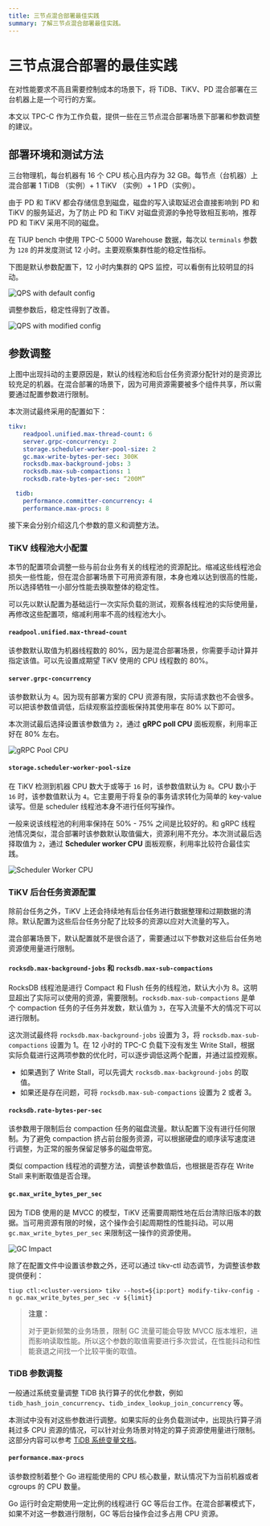 ```yaml
---
title: 三节点混合部署最佳实践
summary: 了解三节点混合部署最佳实践。
---
```


# 三节点混合部署的最佳实践

在对性能要求不高且需要控制成本的场景下，将 TiDB、TiKV、PD 混合部署在三台机器上是一个可行的方案。

本文以 TPC-C 作为工作负载，提供一些在三节点混合部署场景下部署和参数调整的建议。

## 部署环境和测试方法

三台物理机，每台机器有 16 个 CPU 核心且内存为 32 GB。每节点（台机器）上混合部署 1 TiDB （实例）+ 1 TiKV （实例）+ 1 PD（实例）。

由于 PD 和 TiKV 都会存储信息到磁盘，磁盘的写入读取延迟会直接影响到 PD 和 TiKV 的服务延迟，为了防止 PD 和 TiKV 对磁盘资源的争抢导致相互影响，推荐 PD 和 TiKV 采用不同的磁盘。

在 TiUP bench 中使用 TPC-C 5000 Warehouse 数据，每次以 `terminals` 参数为 `128` 的并发度测试 12 小时。主要观察集群性能的稳定性指标。

下图是默认参数配置下，12 小时内集群的 QPS 监控，可以看倒有比较明显的抖动。

![QPS with default config](https://docs-download.pingcap.com/media/images/docs-cn/best-practices/three-nodes-default-config-qps.png)

调整参数后，稳定性得到了改善。

![QPS with modified config](https://docs-download.pingcap.com/media/images/docs-cn/best-practices/three-nodes-final-config-qps.png)

## 参数调整

上图中出现抖动的主要原因是，默认的线程池和后台任务资源分配针对的是资源比较充足的机器。在混合部署的场景下，因为可用资源需要被多个组件共享，所以需要通过配置参数进行限制。

本次测试最终采用的配置如下：


```yaml
tikv:
    readpool.unified.max-thread-count: 6
    server.grpc-concurrency: 2
    storage.scheduler-worker-pool-size: 2
    gc.max-write-bytes-per-sec: 300K
    rocksdb.max-background-jobs: 3
    rocksdb.max-sub-compactions: 1
    rocksdb.rate-bytes-per-sec: “200M”

  tidb:
    performance.committer-concurrency: 4
    performance.max-procs: 8
```

接下来会分别介绍这几个参数的意义和调整方法。

### TiKV 线程池大小配置

本节的配置项会调整一些与前台业务有关的线程池的资源配比。缩减这些线程池会损失一些性能，但在混合部署场景下可用资源有限，本身也难以达到很高的性能，所以选择牺牲一小部分性能去换取整体的稳定性。

可以先以默认配置为基础运行一次实际负载的测试，观察各线程池的实际使用量，再修改这些配置项，缩减利用率不高的线程池大小。

#### `readpool.unified.max-thread-count`

该参数默认取值为机器线程数的 80%，因为是混合部署场景，你需要手动计算并指定该值。可以先设置成期望 TiKV 使用的 CPU 线程数的 80%。

#### `server.grpc-concurrency`

该参数默认为 `4`。因为现有部署方案的 CPU 资源有限，实际请求数也不会很多。可以把该参数值调低，后续观察监控面板保持其使用率在 80% 以下即可。

本次测试最后选择设置该参数值为 `2`，通过 **gRPC poll CPU** 面板观察，利用率正好在 80% 左右。

![gRPC Pool CPU](https://docs-download.pingcap.com/media/images/docs-cn/best-practices/three-nodes-grpc-pool-usage.png)

#### `storage.scheduler-worker-pool-size`

在 TiKV 检测到机器 CPU 数大于或等于 `16` 时，该参数值默认为 `8`。CPU 数小于 `16` 时，该参数值默认为 `4`。它主要用于将复杂的事务请求转化为简单的 key-value 读写。但是 scheduler 线程池本身不进行任何写操作。

一般来说该线程池的利用率保持在 50% - 75% 之间是比较好的。和 gRPC 线程池情况类似，混合部署时该参数默认取值偏大，资源利用不充分。本次测试最后选择取值为 `2`，通过 **Scheduler worker CPU** 面板观察，利用率比较符合最佳实践。

![Scheduler Worker CPU](https://docs-download.pingcap.com/media/images/docs-cn/best-practices/three-nodes-scheduler-pool-usage.png)

### TiKV 后台任务资源配置

除前台任务之外，TiKV 上还会持续地有后台任务进行数据整理和过期数据的清除。默认配置为这些后台任务分配了比较多的资源以应对大流量的写入。

混合部署场景下，默认配置就不是很合适了，需要通过以下参数对这些后台任务地资源使用量进行限制。

#### `rocksdb.max-background-jobs` 和 `rocksdb.max-sub-compactions`

RocksDB 线程池是进行 Compact 和 Flush 任务的线程池，默认大小为 8。这明显超出了实际可以使用的资源，需要限制。`rocksdb.max-sub-compactions` 是单个 compaction 任务的子任务并发数，默认值为 `3`，在写入流量不大的情况下可以进行限制。

这次测试最终将 `rocksdb.max-background-jobs` 设置为 3，将 `rocksdb.max-sub-compactions` 设置为 1。在 12 小时的 TPC-C 负载下没有发生 Write Stall，根据实际负载进行这两项参数的优化时，可以逐步调低这两个配置，并通过监控观察。

* 如果遇到了 Write Stall，可以先调大 `rocksdb.max-background-jobs` 的取值。
* 如果还是存在问题，可将 `rocksdb.max-sub-compactions` 设置为 2 或者 3。

#### `rocksdb.rate-bytes-per-sec`

该参数用于限制后台 compaction 任务的磁盘流量。默认配置下没有进行任何限制。为了避免 compaction 挤占前台服务资源，可以根据硬盘的顺序读写速度进行调整，为正常的服务保留足够多的磁盘带宽。

类似 compaction 线程池的调整方法，调整该参数值后，也根据是否存在 Write Stall 来判断取值是否合理。

#### `gc.max_write_bytes_per_sec`

因为 TiDB 使用的是 MVCC 的模型，TiKV 还需要周期性地在后台清除旧版本的数据。当可用资源有限的时候，这个操作会引起周期性的性能抖动。可以用 `gc.max_write_bytes_per_sec` 来限制这一操作的资源使用。

![GC Impact](https://docs-download.pingcap.com/media/images/docs-cn/best-practices/three-nodes-gc-impact.png)

除了在配置文件中设置该参数之外，还可以通过 tikv-ctl 动态调节，为调整该参数提供便利：


```shell
tiup ctl:<cluster-version> tikv --host=${ip:port} modify-tikv-config -n gc.max_write_bytes_per_sec -v ${limit}
```

> **注意：**
>
> 对于更新频繁的业务场景，限制 GC 流量可能会导致 MVCC 版本堆积，进而影响读取性能。所以这个参数的取值需要进行多次尝试，在性能抖动和性能衰退之间找一个比较平衡的取值。

### TiDB 参数调整

一般通过系统变量调整 TiDB 执行算子的优化参数，例如 `tidb_hash_join_concurrency`、`tidb_index_lookup_join_concurrency` 等。

本测试中没有对这些参数进行调整。如果实际的业务负载测试中，出现执行算子消耗过多 CPU 资源的情况，可以针对业务场景对特定的算子资源使用量进行限制。这部分内容可以参考 [TiDB 系统变量文档](/system-variables.md)。

#### `performance.max-procs`

该参数控制着整个 Go 进程能使用的 CPU 核心数量，默认情况下为当前机器或者 cgroups 的 CPU 数量。

Go 运行时会定期使用一定比例的线程进行 GC 等后台工作。在混合部署模式下，如果不对这一参数进行限制，GC 等后台操作会过多占用 CPU 资源。
